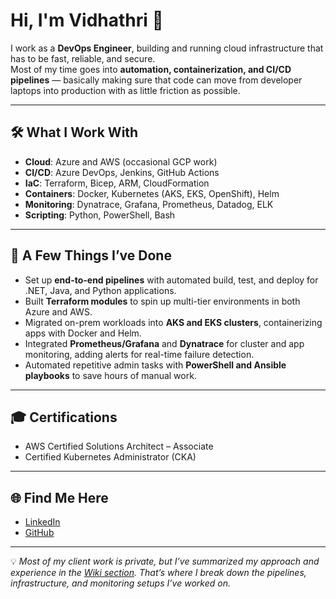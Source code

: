 # Hi, I'm Vidhathri 👋  

I work as a **DevOps Engineer**, building and running cloud infrastructure that has to be fast, reliable, and secure.  
Most of my time goes into **automation, containerization, and CI/CD pipelines** — basically making sure that code can move from developer laptops into production with as little friction as possible.  

---

## 🛠️ What I Work With
- **Cloud**: Azure and AWS (occasional GCP work)  
- **CI/CD**: Azure DevOps, Jenkins, GitHub Actions  
- **IaC**: Terraform, Bicep, ARM, CloudFormation  
- **Containers**: Docker, Kubernetes (AKS, EKS, OpenShift), Helm  
- **Monitoring**: Dynatrace, Grafana, Prometheus, Datadog, ELK  
- **Scripting**: Python, PowerShell, Bash  

---

## 📌 A Few Things I’ve Done
- Set up **end-to-end pipelines** with automated build, test, and deploy for .NET, Java, and Python applications.  
- Built **Terraform modules** to spin up multi-tier environments in both Azure and AWS.  
- Migrated on-prem workloads into **AKS and EKS clusters**, containerizing apps with Docker and Helm.  
- Integrated **Prometheus/Grafana** and **Dynatrace** for cluster and app monitoring, adding alerts for real-time failure detection.  
- Automated repetitive admin tasks with **PowerShell and Ansible playbooks** to save hours of manual work.  

---

## 🎓 Certifications
- AWS Certified Solutions Architect – Associate  
- Certified Kubernetes Administrator (CKA)  

---

## 🌐 Find Me Here
- [LinkedIn](https://www.linkedin.com/in/vidhathri-a-reddy)  
- [GitHub](https://github.com/vidhathriasani)  

---

💡 *Most of my client work is private, but I’ve summarized my approach and experience in the [Wiki section](https://github.com/vidhathriasani/vidhathriasani/wiki). That’s where I break down the pipelines, infrastructure, and monitoring setups I’ve worked on.*

